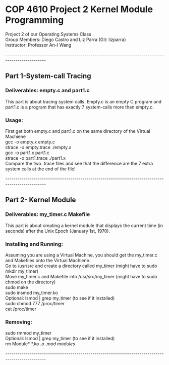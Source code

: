 # COP 4610 Project 2 Kernel Module Programming<br>


Project 2 of our Operating Systems Class<br>
Group Members: Diego Castro and Liz Parra (Git: lizparra)<br>
Instructor: Professor An-I Wang<br>

--------------------------------------------------------------------------------------------------<br>

## Part 1-System-call Tracing<br>

### Deliverables: empty.c and part1.c<br>

This part is about tracing system calls. Empty.c is an empty C program and part1.c is a program that has exactly 7 system-calls more than empty.c.<br>

### Usage: <br>
First get both empty.c and part1.c on the same directory of the Virtual Machiene<br>
gcc -o empty.x empty.c<br> 
strace -o empty.trace ./empty.x <br>
gcc -o part1.x part1.c<br>
strace -o part1.trace ./part1.x<br>
Compare the two .trace files and see that the difference are the 7 extra system calls at the end of the file!<br>

--------------------------------------------------------------------------------------------------<br>
## Part 2- Kernel Module<br>

### Deliverables: my_timer.c Makefile<br>

This part is about creating a kernel module that displays the current time (in seconds) after the Unix Epoch (January 1st, 1970).<br>



### Installing and Running: <br>
Assuming you are using a Virtual Machine, you should get the my_timer.c and Makefiles onto the Virtual Machiene.<br>
Go to /usr/src and create a directory called my_timer (might have to sudo mkdir my_timer)<br>
Move my_timer.c and Makefile into /usr/src/my_timer (might have to sudo chmod on the directory)<br>
sudo make<br>
sudo insmod my_timer.ko<br>
Optional: lsmod | grep my_timer (to see if it installed)<br>
sudo chmod 777 /proc/timer<br>
cat /proc/timer<br>

### Removing: <br>
sudo rmmod my_timer<br>
Optional: lsmod | grep my_timer (to see if it installed)<br>
rm Module* *.ko *.o *.mod* modules*<br>

--------------------------------------------------------------------------------------------------<br>

